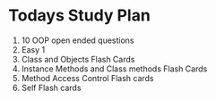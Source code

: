 # Todays Study Plan

1. 10 OOP open ended questions
2. Easy 1
3. Class and Objects Flash Cards
4. Instance Methods and Class methods Flash Cards
5. Method Access Control Flash cards
6. Self Flash cards
